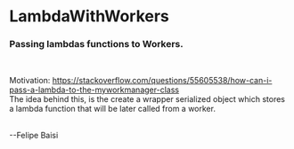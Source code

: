 # LambdaWithWorkers
### Passing lambdas functions to Workers. 

<br>

Motivation: https://stackoverflow.com/questions/55605538/how-can-i-pass-a-lambda-to-the-myworkmanager-class <br>
The idea behind this, is the create a wrapper serialized object which stores a lambda function that will be later called from a worker. 
<br><br>


--Felipe Baisi
